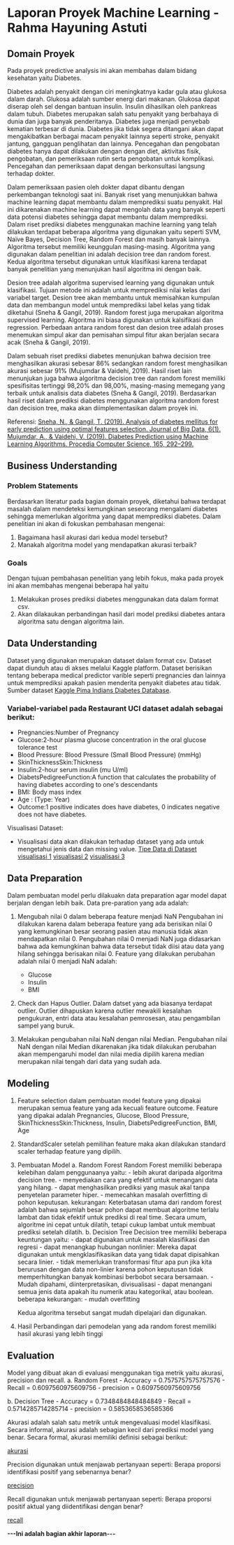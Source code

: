 # Laporan Proyek Machine Learning - Rahma Hayuning Astuti

## Domain Proyek

Pada proyek predictive analysis ini akan membahas dalam bidang kesehatan yaitu Diabetes.

Diabetes adalah penyakit dengan ciri meningkatnya kadar gula atau glukosa dalam darah. Glukosa adalah sumber energi dari makanan. Glukosa dapat diserap oleh sel dengan bantuan insulin. Insulin dihasilkan oleh pankreas dalam tubuh. Diabetes merupakan salah satu penyakit yang berbahaya di dunia dan juga banyak penderitanya. Diabetes juga menjadi penyebab kematian terbesar di dunia. Diabetes jika tidak segera ditangani akan dapat mengakibatkan berbagai macam penyakit lainnya seperti stroke, penyakit jantung, gangguan penglihatan dan lainnya. Pencegahan dan pengobatan diabetes hanya dapat dilakukan dengan dengan diet, aktivitas fisik, pengobatan, dan pemeriksaan rutin serta pengobatan untuk komplikasi. Pencegahan dan pemeriksaan dapat dengan berkonsultasi langsung terhadap dokter.

Dalam pemeriksaan pasien oleh dokter dapat dibantu dengan perkembangan teknologi saat ini. Banyak riset yang menunjukkan bahwa machine learning dapat membantu dalam memprediksi suatu penyakit. Hal ini dikarenakan machine learning dapat mengolah data yang banyak seperti data potensi diabetes sehingga dapat membantu dalam memprediksi. Dalam riset prediksi diabetes menggunakan machine learning yang telah dilakukan terdapat beberapa algoritma yang digunakan yaitu seperti SVM, Naïve Bayes, Decision Tree, Random Forest dan masih banyak lainnya. Algoritma tersebut memiliki keunggulan masing-masing. Algoritma yang digunakan dalam penelitian ini adalah decision tree dan random forest. Kedua algoritma tersebut digunakan untuk klasifikasi karena terdapat banyak penelitian yang menunjukan hasil algoritma ini dengan baik.

Desion tree adalah algoritma supervised learning yang digunakan untuk klasifikasi. Tujuan metode ini adalah untuk memprediksi nilai kelas dari variabel target. Desion tree akan membantu untuk memisahkan kumpulan data dan membangun model untuk memprediksi label kelas yang tidak diketahui (Sneha & Gangil, 2019). Random forest juga merupakan algoritma supervised learning. Algoritma ini biasa digunakan untuk kalsifikasi dan regression. Perbedaan antara random forest dan desion tree adalah proses menemukan simpul akar dan pemisahan simpul fitur akan berjalan secara acak (Sneha & Gangil, 2019).

Dalam sebuah riset prediksi diabetes menunjukan bahwa decision tree menghasilkan akurasi sebesar 86% sedangkan random forest menghasilkan akurasi sebesar 91% (Mujumdar & Vaidehi, 2019). Hasil riset lain menunjukan juga bahwa algoritma decision tree dan random forest memiliki
spesifisitas tertinggi 98,20% dan 98,00%, masing-masing memegang yang terbaik untuk analisis data diabetes (Sneha & Gangil, 2019).
Berdasarkan hasil riset dalam prediksi diabetes menggunakan algoritma random forest dan decision tree, maka akan diimplementasikan dalam proyek ini.

Referensi:
[Sneha, N., & Gangil, T. (2019). Analysis of diabetes mellitus for early prediction using optimal features selection. Journal of Big Data, 6(1).](https://doi.org/10.1186/s40537-019-0175-6)
[Mujumdar, A., & Vaidehi, V. (2019). Diabetes Prediction using Machine Learning Algorithms. Procedia Computer Science, 165, 292–299.](https://doi.org/10.1016/j.procs.2020.01.047)

## Business Understanding

### Problem Statements

Berdasarkan literatur pada bagian domain proyek, diketahui bahwa terdapat masalah dalam mendeteksi kemungkinan seseorang mengalami diabetes sehingga memerlukan algoritma yang dapat memprediksi diabetes. Dalam penelitian ini akan di fokuskan pembahasan mengenai:

1. Bagaimana hasil akurasi dari kedua model tersebut?
2. Manakah algoritma model yang mendapatkan akurasi terbaik?

### Goals

Dengan tujuan pembahasan penelitian yang lebih fokus, maka pada proyek ini akan membahas mengenai beberapa hal yaitu

1. Melakukan proses prediksi diabetes menggunakan data dalam format csv.
2. Akan dilakaukan perbandingan hasil dari model prediksi diabetes antara algoritma satu dengan algoritma lain.

## Data Understanding

Dataset yang digunakan merupakan dataset dalam format csv. Dataset dapat diunduh atau di akses melalui Kaggle platform. Dataset berisikan tentang beberapa medical predictor varible seperti pregnancies dan lainnya untuk memprediksi apakah pasien menderita penyakit diabetes atau tidak.
Sumber dataset [Kaggle Pima Indians Diabetes Database](https://www.kaggle.com/datasets/uciml/pima-indians-diabetes-database).

### Variabel-variabel pada Restaurant UCI dataset adalah sebagai berikut:

- Pregnancies:Number of Pregnancy
- Glucose:2-hour plasma glucose concentration in the oral glucose tolerance test
- Blood Pressure: Blood Pressure (Small Blood Pressure) (mmHg)
- SkinThicknessSkin:Thickness
- Insulin:2-hour serum insulin (mu U/ml)
- DiabetsPedigreeFunction:A function that calculates the probability of having diabetes according to one's descendants
- BMI: Body mass index
- Age : (Type: Year)
- Outcome:1 positive indicates does have diabetes, 0 indicates negative does not have diabetes.

Visualisasi Dataset:

- Visualisasi data akan dilakukan terhadap dataset yang ada untuk mengetahui jenis data dan missing value.
  [Tipe Data di Dataset](https://drive.google.com/file/d/1mV3bsJ-6WcxIgAkT8BV4F_LaChQiRMkO/view?usp=sharing)
  [visualisasi 1](https://drive.google.com/file/d/1oOLVro9Ax48crcqjEJbUnnxfhpZV6_ZP/view?usp=sharing)
  [visualisasi 2](https://drive.google.com/file/d/1zlTsrW4qZoNKYw43C_I74i6bCf9MpfWy/view?usp=sharing)
  [visualisasi 3](https://drive.google.com/file/d/1TjkQtYKPfHlNznmhC70MvWk8mYByfVbb/view?usp=sharing)

## Data Preparation

Dalam pembuatan model perlu dilakuakn data preparation agar model dapat berjalan dengan lebih baik. Data pre-paration yang ada adalah:

1. Mengubah nilai 0 dalam beberapa feature menjadi NaN
   Pengubahan ini dilakukan karena dalam beberapa feature yang ada berisikan nilai 0 yang kemungkinan besar seorang pasien atau manusia tidak akan mendapatkan nilai 0. Pengubahan nilai 0 menjadi NaN juga didasarkan bahwa ada kemungkinan bahwa data tersebut tidak diisi atau data yang hilang sehingga berisakan nilai 0. Feature yang dilakukan perubahan adalah nilai 0 menjadi NaN adalah:

   - Glucose
   - Insulin
   - BMI

2. Check dan Hapus Outlier.
   Dalam datset yang ada biasanya terdapat outlier. Outlier dihapuskan karena outlier mewakili kesalahan pengukuran, entri data atau kesalahan pemrosesan, atau pengambilan sampel yang buruk.
3. Melakukan pengubahan nilai NaN dengan nilai Median.
   Pengubahan nilai NaN dengan nilai Median dikarenakan jika tidak dilakukan perubahan akan mempengaruhi model dan nilai media dipilih karena median merupakan nilai tengah dari data yang sudah ada.

## Modeling

1. Feature selection
   dalam pembuatan model feature yang dipakai merupakan semua feature yang ada kecuali feature outcome. Feature yang dipakai adalah Pregnancies, Glucose, Blood Pressure, SkinThicknessSkin:Thickness, Insulin, DiabetsPedigreeFunction, BMI, Age
2. StandardScaler
   setelah pemilihan feature maka akan dilakukan standard scaler terhadap feature yang dipilih.
3. Pembuatan Model
   a. Random Forest
   Random Forest memiliki beberapa kelebihan dalam penggunaanya yaitu: - lebih akurat daripada algoritma decision tree. - menyediakan cara yang efektif untuk menangani data yang hilang. - dapat menghasilkan prediksi yang masuk akal tanpa penyetelan parameter hiper. - memecahkan masalah overfitting di pohon keputusan.
   kekurangan:
   Keterbatasan utama dari random forest adalah bahwa sejumlah besar pohon dapat membuat algoritme terlalu lambat dan tidak efektif untuk prediksi di real time. Secara umum, algoritme ini cepat untuk dilatih, tetapi cukup lambat untuk membuat prediksi setelah dilatih.
   b. Decision Tree
   Decision tree memiliki beberapa keuntungan yaitu: - dapat digunakan untuk masalah klasifikasi dan regresi - dapat menangkap hubungan nonlinier: Mereka dapat digunakan untuk mengklasifikasikan data yang tidak dapat dipisahkan secara linier. - tidak memerlukan transformasi fitur apa pun jika kita berurusan dengan data non-linier karena pohon keputusan tidak memperhitungkan banyak kombinasi berbobot secara bersamaan. - Mudah dipahami, diinterpretasikan, divisualisasi - dapat menangani semua jenis data apakah itu numerik atau kategorikal, atau boolean.
   beberapa kekurangan: - mudah overfitting

   Kedua algoritma tersebut sangat mudah dipelajari dan digunakan.

4. Hasil Perbandingan
   dari pemodelan yang ada random forest memiliki hasil akurasi yang lebih tinggi

## Evaluation

Model yang dibuat akan di evaluasi menggunakan tiga metrik yaitu akurasi, precision dan recall.
a. Random Forest - Accuracy = 0.7575757575757576 - Recall = 0.6097560975609756 - precision = 0.6097560975609756

b. Decision Tree - Accuracy = 0.7348484848484849 - Recall = 0.5714285714285714 - precision = 0.5853658536585366

Akurasi adalah salah satu metrik untuk mengevaluasi model klasifikasi. Secara informal, akurasi adalah sebagian kecil dari prediksi model yang benar. Secara formal, akurasi memiliki definisi sebagai berikut:

[akurasi](https://drive.google.com/file/d/1Ec-Vlujyb4Vo3Zmwa3iHw3CPTK3Nl_N6/view?usp=sharing)

Precision digunakan untuk menjawab pertanyaan seperti:
Berapa proporsi identifikasi positif yang sebenarnya benar?

[precision](https://drive.google.com/file/d/1XssRN2Qu4HLMRxGoYwwT_CLl-RrIej6r/view?usp=sharing)

Recall digunakan untuk menjawab pertanyaan seperti:
Berapa proporsi positif aktual yang diidentifikasi dengan benar?

[recall](https://drive.google.com/file/d/1J_Kfmd1qPUg1226ef1GURe8U6xKt13pp/view?usp=sharing)

**---Ini adalah bagian akhir laporan---**
